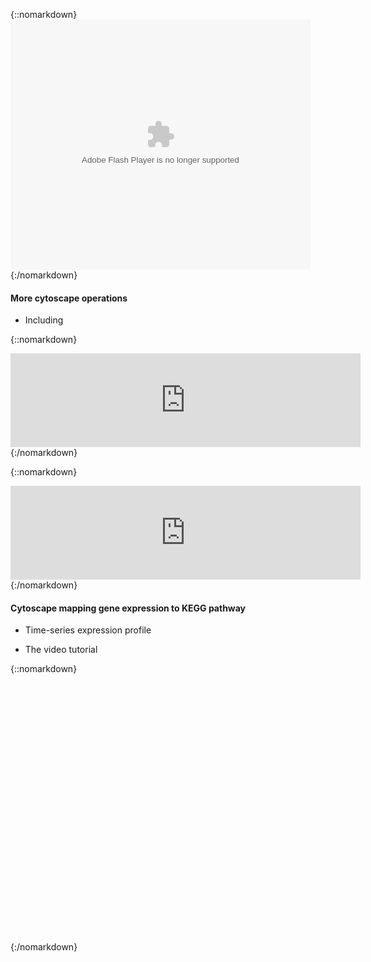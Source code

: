 {::nomarkdown}
<embed src="http://player.youku.com/player.php/sid/XMTU1NDU3MzQyNA==/v.swf"
allowFullScreen="true"  quality="high"  width="480"  height="400" align="middle"  allowScriptAccess="always"  type="application/x-shockwave-flash" ></embed>
{:/nomarkdown}

#### More cytoscape operations

* Including 

{::nomarkdown}
<iframe width="560" src="http://www.ehbio.com/video/ehbio_cytoscape_toy.mp4"  frameborder="0" allowfullscreen></iframe>
{:/nomarkdown}

{::nomarkdown}
<iframe width="560" src="http://www.ehbio.com/video/ehbio_cytoscape_toy.mp4"  frameborder="0" allowfullscreen></iframe>
{:/nomarkdown}

#### Cytoscape mapping gene expression to KEGG pathway

* Time-series expression profile 


* The video tutorial

{::nomarkdown}

<div id="youkuplayer" style="width:480px;height:400px"></div>
<script type="text/javascript" src="http://player.youku.com/jsapi"></script>
<script type="text/javascript">
player = new YKU.Player('youkuplayer', {
styleid: '0', 
client_id: 'a40cba4210523c08', 
vid: 'XMTU1NDU4NDQ5Mg', 
autoplay: false, 
show_related: false
});
</script>

{:/nomarkdown}
